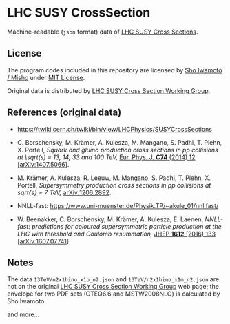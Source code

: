 LHC SUSY CrossSection
=====================

Machine-readable (`json` format) data of [LHC SUSY Cross Sections](https://twiki.cern.ch/twiki/bin/view/LHCPhysics/SUSYCrossSections).

License
-------

The program codes included in this repository are licensed by [Sho Iwamoto / Misho](https://www.misho-web.com) under [MIT License](https://github.com/misho104/LHC_SUSY_crosssection/blob/master/LICENSE).

Original data is distributed by [LHC SUSY Cross Section Working Group](https://twiki.cern.ch/twiki/bin/view/LHCPhysics/SUSYCrossSections).

References (original data)
--------------------------

* https://twiki.cern.ch/twiki/bin/view/LHCPhysics/SUSYCrossSections

* C. Borschensky, M. Krämer, A. Kulesza, M. Mangano, S. Padhi, T. Plehn, X. Portell,
  *Squark and gluino production cross sections in pp collisions at \sqrt(s) = 13, 14, 33 and 100 TeV,*
  [Eur. Phys. J. **C74** (2014) 12](https://doi.org/10.1140/epjc/s10052-014-3174-y)
  [[arXiv:1407.5066](http://arxiv.org/abs/1407.5066)].

* M. Krämer, A. Kulesza, R. Leeuw, M. Mangano, S. Padhi, T. Plehn, X. Portell,
  *Supersymmetry production cross sections in pp collisions at sqrt{s} = 7 TeV,*
  [arXiv:1206.2892](https://arxiv.org/abs/1206.2892).

* NNLL-fast: https://www.uni-muenster.de/Physik.TP/~akule_01/nnllfast/

* W. Beenakker, C. Borschensky, M. Krämer, A. Kulesza, E. Laenen,
  *NNLL-fast: predictions for coloured supersymmetric particle production at the LHC with threshold and Coulomb resummation,*
  [JHEP **1612** (2016) 133](https://doi.org/10.1007/JHEP12(2016)133)
  [[arXiv:1607.07741](https://arxiv.org/abs/1607.07741)].


Notes
-----

The data `13TeV/n2x1hino_x1p_n2.json` and `13TeV/n2x1hino_x1m_n2.json` are not on the original [LHC SUSY Cross Section Working Group](https://twiki.cern.ch/twiki/bin/view/LHCPhysics/SUSYCrossSections) web page; the envelope for two PDF sets (CTEQ6.6 and MSTW2008NLO) is calculated by Sho Iwamoto.


and more...